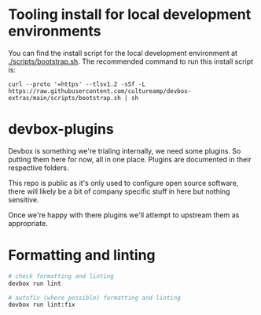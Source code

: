 # Tooling install for local development environments

You can find the install script for the local development environment at [./scripts/bootstrap.sh](./scripts/bootstrap.sh).
The recommended command to run this install script is:

`curl --proto '=https' --tlsv1.2 -sSf -L https://raw.githubusercontent.com/cultureamp/devbox-extras/main/scripts/bootstrap.sh | sh`

# devbox-plugins

Devbox is something we're trialing internally, we need some plugins. So putting them here for now, all in one place. Plugins are documented in their respective folders.

This repo is public as it's only used to configure open source software, there will likely be a bit of company specific stuff in here but nothing sensitive.

Once we're happy with there plugins we'll attempt to upstream them as appropriate.

# Formatting and linting

```sh
# check formatting and linting
devbox run lint

# autofix (where possible) formatting and linting
devbox run lint:fix
```
